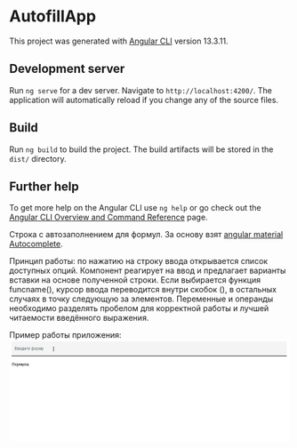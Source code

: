 # AutofillApp

This project was generated with [Angular CLI](https://github.com/angular/angular-cli) version 13.3.11.

## Development server

Run `ng serve` for a dev server. Navigate to `http://localhost:4200/`. The application will automatically reload if you change any of the source files.

## Build

Run `ng build` to build the project. The build artifacts will be stored in the `dist/` directory.


## Further help

To get more help on the Angular CLI use `ng help` or go check out the [Angular CLI Overview and Command Reference](https://angular.io/cli) page.

Строка с автозаполнением для формул. За основу взят [angular material Autocomplete](https://v13.material.angular.io/components/autocomplete/overview). 

Принцип работы: по нажатию на строку ввода открывается список доступных опций. Компонент реагирует на ввод и предлагает варианты вставки на основе полученной строки. Если выбирается функция funcname(), курсор ввода переводится внутри скобок (), в остальных случаях в точку следующую за элементов. Переменные и операнды необходимо разделять пробелом для корректной работы и лучшей читаемости введённого выражения.

Пример работы приложения:
![image](https://github.com/Septant/autofill-app/blob/master/formula-autofill.gif)
